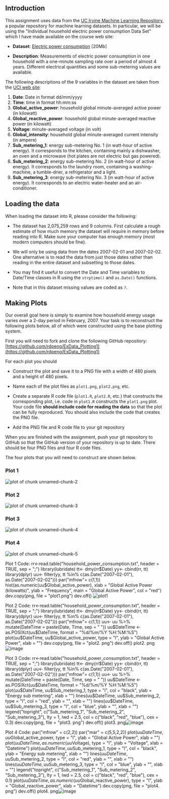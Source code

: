 ## Introduction

This assignment uses data from
the <a href="http://archive.ics.uci.edu/ml/">UC Irvine Machine
Learning Repository</a>, a popular repository for machine learning
datasets. In particular, we will be using the "Individual household
electric power consumption Data Set" which I have made available on
the course web site:


* <b>Dataset</b>: <a href="https://d396qusza40orc.cloudfront.net/exdata%2Fdata%2Fhousehold_power_consumption.zip">Electric power consumption</a> [20Mb]

* <b>Description</b>: Measurements of electric power consumption in
one household with a one-minute sampling rate over a period of almost
4 years. Different electrical quantities and some sub-metering values
are available.


The following descriptions of the 9 variables in the dataset are taken
from
the <a href="https://archive.ics.uci.edu/ml/datasets/Individual+household+electric+power+consumption">UCI
web site</a>:

<ol>
<li><b>Date</b>: Date in format dd/mm/yyyy </li>
<li><b>Time</b>: time in format hh:mm:ss </li>
<li><b>Global_active_power</b>: household global minute-averaged active power (in kilowatt) </li>
<li><b>Global_reactive_power</b>: household global minute-averaged reactive power (in kilowatt) </li>
<li><b>Voltage</b>: minute-averaged voltage (in volt) </li>
<li><b>Global_intensity</b>: household global minute-averaged current intensity (in ampere) </li>
<li><b>Sub_metering_1</b>: energy sub-metering No. 1 (in watt-hour of active energy). It corresponds to the kitchen, containing mainly a dishwasher, an oven and a microwave (hot plates are not electric but gas powered). </li>
<li><b>Sub_metering_2</b>: energy sub-metering No. 2 (in watt-hour of active energy). It corresponds to the laundry room, containing a washing-machine, a tumble-drier, a refrigerator and a light. </li>
<li><b>Sub_metering_3</b>: energy sub-metering No. 3 (in watt-hour of active energy). It corresponds to an electric water-heater and an air-conditioner.</li>
</ol>

## Loading the data





When loading the dataset into R, please consider the following:

* The dataset has 2,075,259 rows and 9 columns. First
calculate a rough estimate of how much memory the dataset will require
in memory before reading into R. Make sure your computer has enough
memory (most modern computers should be fine).

* We will only be using data from the dates 2007-02-01 and
2007-02-02. One alternative is to read the data from just those dates
rather than reading in the entire dataset and subsetting to those
dates.

* You may find it useful to convert the Date and Time variables to
Date/Time classes in R using the `strptime()` and `as.Date()`
functions.

* Note that in this dataset missing values are coded as `?`.


## Making Plots

Our overall goal here is simply to examine how household energy usage
varies over a 2-day period in February, 2007. Your task is to
reconstruct the following plots below, all of which were constructed
using the base plotting system.

First you will need to fork and clone the following GitHub repository:
[https://github.com/rdpeng/ExData_Plotting1](https://github.com/rdpeng/ExData_Plotting1)


For each plot you should

* Construct the plot and save it to a PNG file with a width of 480
pixels and a height of 480 pixels.

* Name each of the plot files as `plot1.png`, `plot2.png`, etc.

* Create a separate R code file (`plot1.R`, `plot2.R`, etc.) that
constructs the corresponding plot, i.e. code in `plot1.R` constructs
the `plot1.png` plot. Your code file **should include code for reading
the data** so that the plot can be fully reproduced. You should also
include the code that creates the PNG file.

* Add the PNG file and R code file to your git repository

When you are finished with the assignment, push your git repository to
GitHub so that the GitHub version of your repository is up to
date. There should be four PNG files and four R code files.


The four plots that you will need to construct are shown below. 


### Plot 1


![plot of chunk unnamed-chunk-2](figure/unnamed-chunk-2.png) 


### Plot 2

![plot of chunk unnamed-chunk-3](figure/unnamed-chunk-3.png) 


### Plot 3

![plot of chunk unnamed-chunk-4](figure/unnamed-chunk-4.png) 


### Plot 4

![plot of chunk unnamed-chunk-5](figure/unnamed-chunk-5.png)

Plot 1 Code:
rr<-read.table("household_power_consumption.txt", header = TRUE, sep = ";")
library(lubridate)
tt<- dmy(rr$Date)
yy<- cbind(rr, tt)
library(dplyr)
uu<- filter(yy, tt %in% c(as.Date("2007-02-01"), as.Date("2007-02-02")))
par("mfrow"= c(1,1))
hist(as.numeric(uu$Global_active_power), xlab = "Global Active Power (kilowatts)", ylab = "Frequency", main = "Global Active Power", col = "red")
dev.copy(png, file = "plot1.png")
dev.off()
![plot1](https://user-images.githubusercontent.com/83883191/119416213-2a573380-bcc1-11eb-9748-11c6e1625af0.png)

Plot 2 Code:
rr<-read.table("household_power_consumption.txt", header = TRUE, sep = ";")
library(lubridate)
tt<- dmy(rr$Date)
yy<- cbind(rr, tt)
library(dplyr)
uu<- filter(yy, tt %in% c(as.Date("2007-02-01"), as.Date("2007-02-02")))
par("mfrow"= c(1,1))
uu<- uu %>% mutate(DateTime = paste(Date, Time, sep = " "))
uu$DateTime <- as.POSIXct(uu$DateTime, format = "%d/%m/%Y %H:%M:%S")
plot(uu$DateTime, uu$Global_active_power, type = "l", ylab = "Global Active Power", xlab = "")
dev.copy(png, file = "plot2. png")
dev.off()
plot2. png![image](https://user-images.githubusercontent.com/83883191/119416364-71452900-bcc1-11eb-943c-25dd5b474f3f.png)

Plot 3 Code:
rr<-read.table("household_power_consumption.txt", header = TRUE, sep = ";")
library(lubridate)
tt<- dmy(rr$Date)
yy<- cbind(rr, tt)
library(dplyr)
uu<- filter(yy, tt %in% c(as.Date("2007-02-01"), as.Date("2007-02-02")))
par("mfrow"= c(1,1))
uu<- uu %>% mutate(DateTime = paste(Date, Time, sep = " "))
uu$DateTime <- as.POSIXct(uu$DateTime, format = "%d/%m/%Y %H:%M:%S")
plot(uu$DateTime, uu$Sub_metering_1, type = "l", col = "black", ylab = "Energy sub metering", xlab = "")
lines(uu$DateTime, uu$Sub_metering_2, type = "l", col = "red", ylab = "", xlab = "")
lines(uu$DateTime, uu$Sub_metering_3, type = "l", col = "blue", ylab = "", xlab = "")
legend("topright", c("Sub_metering_1", "Sub_metering_2", "Sub_metering_3"), lty = 1, lwd = 2.5, col = c("black", "red", "blue"), cex = 0.3)
dev.copy(png, file = "plot3. png")
dev.off()
plot3. png![image](https://user-images.githubusercontent.com/83883191/119416521-cb45ee80-bcc1-11eb-87f8-bc9a511f30b3.png)

Plot 4 Code:
par("mfrow" = c(2,2))
par("mar" = c(5,5,2,2))
plot(uu$DateTime, uu$Global_active_power, type = "l", ylab = "Global Active Power", xlab = "")
plot(uu$DateTime, as.numeric(uu$Voltage), type = "l", ylab = "Voltage", xlab = "Datetime")
plot(uu$DateTime, uu$Sub_metering_1, type = "l", col = "black", ylab = "Energy sub metering", xlab = "")
lines(uu$DateTime, uu$Sub_metering_2, type = "l", col = "red", ylab = "", xlab = "")
lines(uu$DateTime, uu$Sub_metering_3, type = "l", col = "blue", ylab = "", xlab = "")
legend("topright", c("Sub_metering_1", "Sub_metering_2", "Sub_metering_3"), lty = 1, lwd = 2.5, col = c("black", "red", "blue"), cex = 0.1)
plot(uu$DateTime, as.numeric(uu$Global_reactive_power), type = "l", ylab = "Global_reactive_power", xlab = "Datetime")
dev.copy(png, file = "plot4. png")
dev.off()
plot4. png![image](https://user-images.githubusercontent.com/83883191/119416540-dbf66480-bcc1-11eb-9e58-08cc81e73f7e.png)
